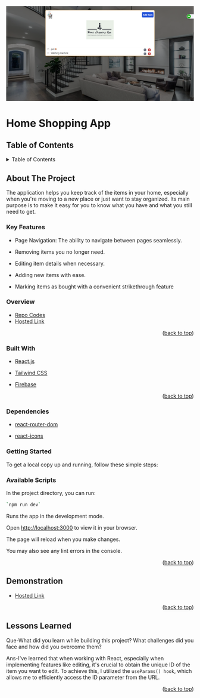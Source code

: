 <div id="top"></div>
<div align="center">
    <img src="./src/assets/cover-home-shopping-app.png">
</div>

# Home Shopping App

## Table of Contents
<details>
  <summary>Table of Contents </summary>
  <ol>
    <li><a href="#about-the-project">About The Project</a>
        <ul>
            <li><a href="#overview">Overview</a></li>
            <li><a href="#key-features">Key Features</a></li>
        </ul>
    </li>
    <li><a href="#built-with">Built With</a></li>
    <li><a href="#getting-started">Getting Started</a></li>
    <li><a href="#available-scripts">Available Scripts</a></li>
    <li><a href="#demonstration"> Demonstration</a></li>
    <li><a href="#Lessons-Learned">Lessons Learned</a></li>
    
  </ol>
</details>

 
## About The Project

The application helps you keep track of the items in your home, especially when you're moving to a new place or just want to stay organized. Its main purpose is to make it easy for you to know what you have and what you still need to get.




### Key Features

- Page Navigation: The ability to navigate between pages seamlessly.

- Removing items you no longer need.

- Editing item details when necessary.

- Adding new items with ease.

- Marking items as bought with a convenient strikethrough feature


### Overview

* [Repo Codes](https://github.com/ijayhub/home-shopping-firebase)
* [Hosted Link](https://home-shopping-firebase.vercel.app/)

<p align="right">(<a href="#top">back to top</a>)</p>

### Built With
- [React.js](https://react.dev/)

- [Tailwind CSS](https://tailwindcss.com/)

- [Firebase](https://firebase.google.com/)


<p align="right">(<a href="#top">back to top</a>)</p>

### Dependencies
- [react-router-dom](https://reactrouter.com/en/main)

- [react-icons](https://react-icons.github.io/react-icons/)

### Getting Started

To get a local copy up and running, follow these simple steps:

### Available Scripts

In the project directory, you can run:
```bash
`npm run dev`
```

Runs the app in the development mode.

Open [http://localhost:3000](http://localhost:3000) to view it in your browser.

The page will reload when you make changes.

You may also see any lint errors in the console.

<p align="right">(<a href="#top">back to top</a>)</p>

## Demonstration
* [Hosted Link](https://home-shopping-firebase.vercel.app/)

<p align="right">(<a href="#top">back to top</a>)</p>


## Lessons Learned

Que-What did you learn while building this project? What challenges did you face and how did you overcome them?

Ans-I've learned that when working with React, especially when implementing features like editing, it's crucial to obtain the unique ID of the item you want to edit. To achieve this, I utilized the `useParams() hook`, which allows me to efficiently access the ID parameter from the URL.

<p align="right">(<a href="#top">back to top</a>)</p>









